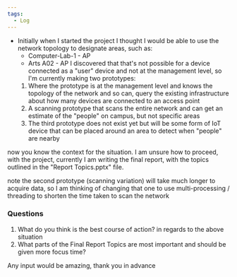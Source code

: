 ```yaml
---
tags:
  - Log
---
```


- Initially when I started the project I thought I would be able to use the network topology to designate areas, such as:
  - Computer-Lab-1 - AP
  - Arts A02 - AP
    I discovered that that's not possible for a device connected as a "user" device and not at the management level, so I'm currently making two prototypes:
  1.  Where the prototype is at the management level and knows the topology of the network and so can, query the existing infrastructure about how many devices are connected to an access point
  2.  A scanning prototype that scans the entire network and can get an estimate of the "people" on campus, but not specific areas
  3.  The third prototype does not exist yet but will be some form of IoT device that can be placed around an area to detect when "people" are nearby

now you know the context for the situation. I am unsure how to proceed, with the project, currently I am writing the final report, with the topics outlined in the "Report Topics.pptx" file.

note the second prototype (scanning variation) will take much longer to acquire data, so I am thinking of changing that one to use multi-processing / threading to shorten the time taken to scan the network

### Questions

1. What do you think is the best course of action? in regards to the above situation
2. What parts of the Final Report Topics are most important and should be given more focus time?

Any input would be amazing,
thank you in advance

